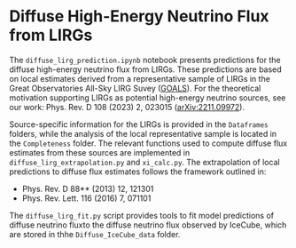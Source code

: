 # Diffuse High-Energy Neutrino Flux from LIRGs


The `diffuse_lirg_prediction.ipynb` notebook presents predictions for the diffuse high-energy neutrino flux from LIRGs. These predictions are based on local estimates derived from a representative sample of LIRGs in the Great Observatories All-Sky LIRG Suvey ([GOALS](https://goals.ipac.caltech.edu/)). For the theoretical motivation supporting LIRGs as potential high-energy neutrino sources, see our work: Phys. Rev. D 108 (2023) 2, 023015 ([arXiv:2211.09972](https://arxiv.org/abs/2304.01020)).

Source-specific information for the LIRGs is provided in the `Dataframes` folders, while the analysis of the local representative sample is located in the `Completeness` folder. The relevant functions used to compute diffuse flux estimates from these sources are implemented in `diffuse_lirg_extrapolation.py` and `xi_calc.py`. The extrapolation of local predictions to diffuse flux estimates follows the framework outlined in:

- Phys. Rev. D 88** (2013) 12, 121301  
- Phys. Rev. Lett. 116 (2016) 7, 071101


The `diffuse_lirg_fit.py` script provides tools to fit model predictions of diffuse neutrino fluxto the diffuse neutrino flux observed by IceCube, which are stored in thhe `Diffuse_IceCube_data` folder.


